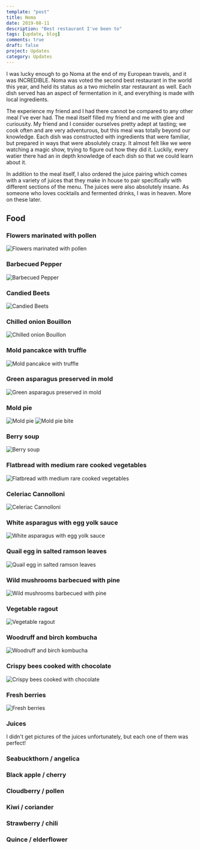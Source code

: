 ```yaml
---
template: "post"
title: Noma
date: 2019-08-11
description: "Best restaurant I've been to"
tags: [update, blog]
comments: true
draft: false
project: Updates
category: Updates
---
```


I was lucky enough to go Noma at the end of my European travels, and it was INCREDIBLE. Noma was voted the second best restaurant in the world this year, and held its status as a two michelin star restaurant as well. Each dish served has an aspect of fermentation in it, and everything is made with local ingredients. 

The experience my friend and I had there cannot be compared to any other meal I've ever had. The meal itself filled my friend and me with glee and curiousity. My friend and I consider ourselves pretty adept at tasting; we cook often and are very adventurous, but this meal was totally beyond our knowledge. Each dish was constructed with ingredients that were familiar, but prepared in ways that were absolutely crazy. It almost felt like we were watching a magic show, trying to figure out how they did it. Luckily, every watier there had an in depth knowledge of each dish so that we could learn about it. 

In addition to the meal itself, I also ordered the juice pairing which comes with a variety of juices that they make in house to pair specifically with different sections of the menu. The juices were also absolutely insane. As someone who loves cocktails and fermented drinks, I was in heaven. More on these later. 

## Food

### Flowers marinated with pollen
![Flowers marinated with pollen](/media/flowers.jpeg)

### Barbecued Pepper
![Barbecued Pepper](/media/pepper.jpeg)

### Candied Beets
![Candied Beets](/media/beets.jpeg)

### Chilled onion Bouillon
![Chilled onion Bouillon](/media/onion.jpeg)

### Mold pancakce with truffle
![Mold pancakce with truffle](/media/mold1.jpeg)

### Green asparagus preserved in mold
![Green asparagus preserved in mold](/media/mold2.jpeg)

### Mold pie
![Mold pie](/media/mold3.jpeg)
![Mold pie bite](/media/mold3_1.jpeg)

### Berry soup
![Berry soup](/media/soup.jpeg)

### Flatbread with medium rare cooked vegetables
![Flatbread with medium rare cooked vegetables](/media/veg.jpeg)

### Celeriac Cannolloni
![Celeriac Cannolloni](/media/cannelloni.jpeg)

### White asparagus with egg yolk sauce
![White asparagus with egg yolk sauce](/media/asparagus.jpeg)

### Quail egg in salted ramson leaves
![Quail egg in salted ramson leaves](/media/quail.jpeg)

### Wild mushrooms barbecued with pine
![Wild mushrooms barbecued with pine](/media/mushroom.jpeg)

### Vegetable ragout
![Vegetable ragout](/media/veg_rag.jpeg)

### Woodruff and birch kombucha 
![Woodruff and birch kombucha ](/media/woodruff.jpeg)

### Crispy bees cooked with chocolate
![Crispy bees cooked with chocolate](/media/chocolate.jpeg)

### Fresh berries
![Fresh berries](/media/berries.jpeg)

### Juices

I didn't get pictures of the juices unfortunately, but each one of them was perfect!

### Seabuckthorn / angelica

### Black apple / cherry

### Cloudberry / pollen

### Kiwi / coriander

### Strawberry / chili

### Quince / elderflower


